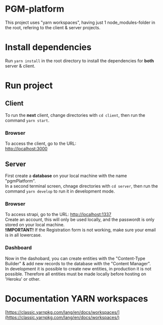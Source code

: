 # PGM-platform
This project uses "yarn workspaces", having just 1 node_modules-folder in the root, refering to the client & server projects.

# Install dependencies
Run `yarn install` in the root directory to install the dependencies for **both** server & client.

# Run project
## Client
To run the **next** client, change directories with `cd client`, then run the command `yarn start`.

### Browser
To access the client, go to the URL:  
[http://localhost:3000](http://localhost:3000)


## Server
First create a **database** on your local machine with the name "pgmPlatform".  
In a second terminal screen, chnage directories with `cd server`, then run the command `yarn develop` to run it in development mode.

### Browser
To access strapi, go to the URL:
[http://localhost:1337](http://localhost:1337)  
Create an account, this will only be used locally, and the passwordt is only stored on your local machine.  
**!IMPORTANT!** If the Registration form is not working, make sure your email is in all lowercase.  
### Dashboard
Now in the dashobard, you can create entities with the "Content-Type Builder" & add new records to the database with the "Content Manager".  
In development it is possible to create new entities, in production it is not possible. Therefore all entities must be made locally before hosting on 'Heroku' or other.


# Documentation YARN workspaces
[https://classic.yarnpkg.com/lang/en/docs/workspaces/](https://classic.yarnpkg.com/lang/en/docs/workspaces/)